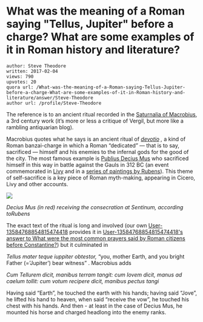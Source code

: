 # What was the meaning of a Roman saying "Tellus, Jupiter" before a charge? What are some examples of it in Roman history and literature?

	author: Steve Theodore
	written: 2017-02-04
	views: 790
	upvotes: 20
	quora url: /What-was-the-meaning-of-a-Roman-saying-Tellus-Jupiter-before-a-charge-What-are-some-examples-of-it-in-Roman-history-and-literature/answer/Steve-Theodore
	author url: /profile/Steve-Theodore


The reference is to an ancient ritual recorded in the [Saturnalia of Macrobius](http://penelope.uchicago.edu/Thayer/L/Roman/Texts/Macrobius/Saturnalia/3*.html#9), a 3rd century work (it’s more or less a critique of Vergil, but more like a rambling antiquarian blog).

Macrobius quotes what he says is an ancient ritual of _[devotio](http://www.livius.org/articles/concept/devotio/)_ _,_ a kind of Roman banzai-charge in which a Roman “dedicated” — that is to say, sacrificed — himself and his enemies to the infernal gods for the good of the city. The most famous example is [Publius Decius Mus](https://en.wikipedia.org/wiki/Publius_Decius_Mus_(consul_312_BC)) who sacrificed himself in this way in battle against the Gauls in 312 BC (an event commemorated in [Livy](http://www.perseus.tufts.edu/hopper/text?doc=liv.%2010.28&lang=original) and in a [series of paintings by Rubens](http://www.metmuseum.org/art/metpublications/peter_paul_rubens_the_decius_mus_cycle)). This theme of self-sacrifice is a key piece of Roman myth-making, appearing in Cicero, Livy and other accounts.

![](https://qph.fs.quoracdn.net/main-qimg-4e78e4db3b05e936bb6952f2a4a3e58c-c)

_Decius Mus (in red) receiving the consecration at Sentinum, according toRubens_ 

The exact text of the ritual is long and involved (our own [User-13584768854815474418](https://www.quora.com/profile/User-13584768854815474418) provides it in [User-13584768854815474418's answer to What were the most common prayers said by Roman citizens before Constantine?](https://www.quora.com/What-were-the-most-common-prayers-said-by-Roman-citizens-before-Constantine/answer/User-13584768854815474418)) but it culminated in

_Tellus mater teque iuppiter obtestor,_ “you, mother Earth, and you bright Father (=’Jupiter’) bear witness” . Macrobius adds

_Cum Tellurem dicit, manibus terram tangit: cum Iovem dicit, manus ad caelum tollit: cum votum recipere dicit, manibus pectus tangi_ 

Having said “Earth”, he touched the earth with his hands; having said “Jove”, he lifted his hand to heaven, when said “receive the vow”, he touched his chest with his hands. And then - at least in the case of Decius Mus, he mounted his horse and charged headlong into the enemy ranks.


